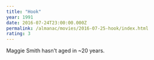 ```yaml
---
title: "Hook"
year: 1991
date: 2016-07-24T23:00:00.000Z
permalink: /almanac/movies/2016-07-25-hook/index.html
rating: 3
---
```


Maggie Smith hasn't aged in ~20 years.
